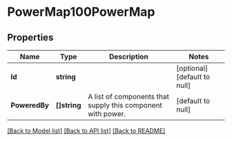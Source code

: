 # PowerMap100PowerMap

## Properties
Name | Type | Description | Notes
------------ | ------------- | ------------- | -------------
**Id** | **string** |  | [optional] [default to null]
**PoweredBy** | **[]string** | A list of components that supply this component with power. | [default to null]

[[Back to Model list]](../README.md#documentation-for-models) [[Back to API list]](../README.md#documentation-for-api-endpoints) [[Back to README]](../README.md)

